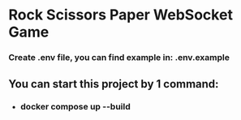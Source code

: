 **<h1> Rock Scissors Paper WebSocket Game </h1>**
**<h3> Create .env file, you can find example in: .env.example </h2>**
**<h2> You can start this project by 1 command:</h2>**
- **<h3> docker compose up --build </h3>**
